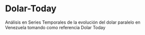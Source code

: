 # Dolar-Today
Análisis en Series Temporales de la evolución del dolar paralelo en Venezuela tomando como referencia Dolar Today
